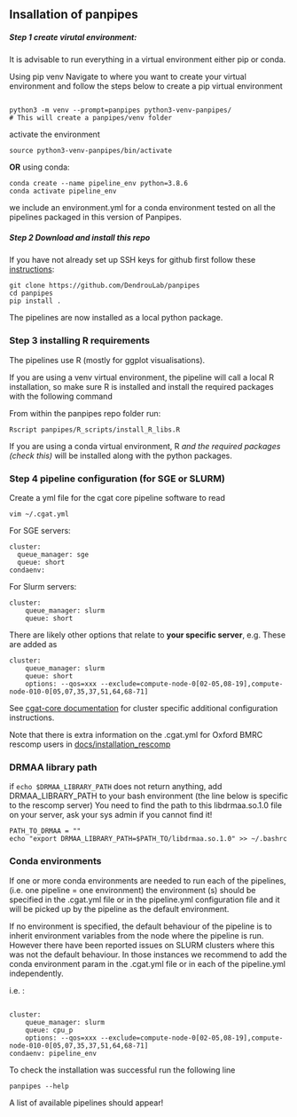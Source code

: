 
## Insallation of panpipes



##### Step 1 create virutal environment:

It is advisable to run everything in a virtual environment either pip or conda.

Using pip venv
Navigate to where you want to create your virtual environment  and follow the steps below to create a pip virtual environment
```

python3 -m venv --prompt=panpipes python3-venv-panpipes/
# This will create a panpipes/venv folder
```

activate the environment

```
source python3-venv-panpipes/bin/activate
```

**OR** using conda:

```
conda create --name pipeline_env python=3.8.6
conda activate pipeline_env
```

we include an environment.yml for a conda environment tested on all the pipelines packaged in this version of Panpipes.

##### Step 2 Download and install this repo
If you have not already set up SSH keys for github first follow these [instructions](https://github.com/DendrouLab/panpipes/docs/set_up_ssh_keys_for_github.md): 


```
git clone https://github.com/DendrouLab/panpipes
cd panpipes
pip install .
```

<!-- 
```
pip install git+https://github.com/DendrouLab/panpipes
``` -->

The pipelines are now installed as a local python package.


### Step 3 installing R requirements
The pipelines use R (mostly for ggplot visualisations). 

If you are using a venv virtual environment,  the pipeline will call a local R installation, so make sure R is installed and install the required packages with the following command

From within the panpipes repo folder run:
 ```
 Rscript panpipes/R_scripts/install_R_libs.R
 ```

If you are using a conda virtual environment, R *and the required packages (check this)* will be installed along with the python packages. 

### Step 4 pipeline configuration (for SGE or SLURM)
Create a yml file for the cgat core pipeline software to read

```
vim ~/.cgat.yml
```

For SGE servers:
```
cluster:
  queue_manager: sge
  queue: short
condaenv:
```


For Slurm servers:
```
cluster:
    queue_manager: slurm
    queue: short
```

There are likely other options that relate to **your specific server**, e.g. 
These are added as 
```
cluster:
    queue_manager: slurm
    queue: short
    options: --qos=xxx --exclude=compute-node-0[02-05,08-19],compute-node-010-0[05,07,35,37,51,64,68-71]

```



See [cgat-core documentation](https://cgat-core.readthedocs.io/en/latest/getting_started/Cluster_config.html) for cluster specific additional configuration instructions.

Note that there is extra information on the .cgat.yml for Oxford BMRC rescomp users in [docs/installation_rescomp](https://github.com/DendrouLab/sc_pipelines/blob/master/docs/installation_rescomp.md)

### DRMAA library path


if `echo $DRMAA_LIBRARY_PATH` does not return anything, add DRMAA_LIBRARY_PATH to your bash environment (the line below is specific to the rescomp server)
You need to find the path to this libdrmaa.so.1.0 file on your server, ask your sys admin if you cannot find it!

```
PATH_TO_DRMAA = ""
echo "export DRMAA_LIBRARY_PATH=$PATH_TO/libdrmaa.so.1.0" >> ~/.bashrc
```

### Conda environments
If one or more conda environments are needed to run each of the pipelines, (i.e. one pipeline = one environment) the environment (s) should be specified in the .cgat.yml file or in the pipeline.yml configuration file and it will be picked up by the pipeline as the default environment.

If no environment is specified, the default behaviour of the pipeline is to inherit environment variables from the node where the pipeline is run. However there have been reported issues on SLURM clusters where this was not the default behaviour. In those instances we recommend to add the conda environment param in the .cgat.yml file or in each of the pipeline.yml independently.

i.e. :

```

cluster:
    queue_manager: slurm
    queue: cpu_p
    options: --qos=xxx --exclude=compute-node-0[02-05,08-19],compute-node-010-0[05,07,35,37,51,64,68-71]
condaenv: pipeline_env
```


To check the installation was successful run the following line
```
panpipes --help
```
A list of available pipelines should appear!
